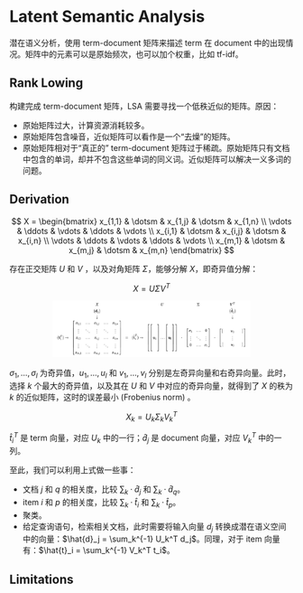 # Latent Semantic Analysis

潜在语义分析，使用 term-document 矩阵来描述 term 在 document 中的出现情况。矩阵中的元素可以是原始频次，也可以加个权重，比如 tf-idf。

## Rank Lowing

构建完成 term-document 矩阵，LSA 需要寻找一个低秩近似的矩阵。原因：

- 原始矩阵过大，计算资源消耗较多。
- 原始矩阵包含噪音，近似矩阵可以看作是一个“去燥”的矩阵。
- 原始矩阵相对于“真正的” term-document 矩阵过于稀疏。原始矩阵只有文档中包含的单词，却并不包含这些单词的同义词。近似矩阵可以解决一义多词的问题。

## Derivation

$$
X = 
\begin{bmatrix}
   x_{1,1} & \dotsm & x_{1,j} & \dotsm & x_{1,n} \\
   \vdots & \ddots & \vdots & \ddots & \vdots \\
   x_{i,1} & \dotsm & x_{i,j} & \dotsm & x_{i,n} \\
   \vdots & \ddots & \vdots & \ddots & \vdots \\
   x_{m,1} & \dotsm & x_{m,j} & \dotsm & x_{m,n}
\end{bmatrix}
$$

存在正交矩阵 $U$ 和 $V$ ，以及对角矩阵 $\Sigma$，能够分解 $X$，即奇异值分解：

$$
X = U \Sigma V^T
$$

<center><img src="./images/svd.png" width = "350" height = "100"/></center>

$\sigma_1,\dotso,\sigma_l$ 为奇异值，$u_1,\dotso,u_l$ 和 $v_1,\dotso,v_l$ 分别是左奇异向量和右奇异向量。此时，选择 $k$ 个最大的奇异值，以及其在 $U$ 和 $V$ 中对应的奇异向量，就得到了 $X$ 的秩为 $k$ 的近似矩阵，这时的误差最小 (Frobenius norm) 。

$$
X_k = U_k \Sigma_k V_k^T
$$

$\hat{t}_i^T$  是 term 向量，对应 $U_k$ 中的一行；$\hat{d}_j$ 是 document 向量，对应 $V_k^T$ 中的一列。

至此，我们可以利用上式做一些事：

- 文档 $j$ 和 $q$ 的相关度，比较 $\sum_k \cdotp \hat{d}_j$ 和 $\sum_k \cdotp \hat{d}_q$。
- item $i$ 和 $p$ 的相关度，比较 $\sum_k \cdotp \hat{t}_i$ 和 $\sum_k \cdotp \hat{t}_p$。
- 聚类。
- 给定查询语句，检索相关文档，此时需要将输入向量 $d_j$ 转换成潜在语义空间中的向量：$\hat{d}_j = \sum_k^{-1} U_k^T d_j$。同理，对于 item 向量有：$\hat{t}_i = \sum_k^{-1} V_k^T t_i$。

## Limitations